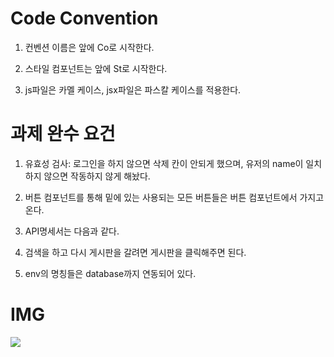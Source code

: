 # Code Convention

1. 컨벤션 이름은 앞에 Co로 시작한다.

2. 스타일 컴포넌트는 앞에 St로 시작한다.

3. js파일은 카멜 케이스, jsx파일은 파스칼 케이스를 적용한다.

# 과제 완수 요건

1. 유효성 검사: 로그인을 하지 않으면 삭제 칸이 안되게 했으며, 유저의 name이 일치하지 않으면 작동하지 않게 해놨다.

2. 버튼 컴포넌트를 통해 밑에 있는 사용되는 모든 버튼들은 버튼 컴포넌트에서 가지고 온다.

3. API명세서는 다음과 같다.

4. 검색을 하고 다시 게시판을 갈려면 게시판을 클릭해주면 된다.

5. env의 명칭들은 database까지 연동되어 있다.

# IMG

<img src="https://blog.kakaocdn.net/dn/rAP7t/btsnyKUhLJf/toSiFE2SS48dnMvruW2cpk/img.png" />
